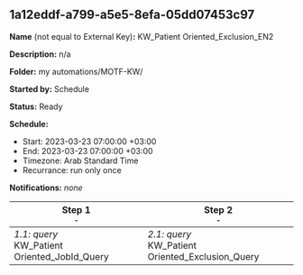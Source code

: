 ## 1a12eddf-a799-a5e5-8efa-05dd07453c97

**Name** (not equal to External Key)**:** KW_Patient Oriented_Exclusion_EN2


**Description:** n/a

**Folder:** my automations/MOTF-KW/

**Started by:** Schedule

**Status:** Ready

**Schedule:**

* Start: 2023-03-23 07:00:00 +03:00
* End: 2023-03-23 07:00:00 +03:00
* Timezone: Arab Standard Time
* Recurrance: run only once

**Notifications:** _none_


| Step 1<br>_<small>-</small>_ | Step 2<br>_<small>-</small>_ |
| --- | --- |
| _1.1: query_<br>KW_Patient Oriented_JobId_Query | _2.1: query_<br>KW_Patient Oriented_Exclusion_Query |
